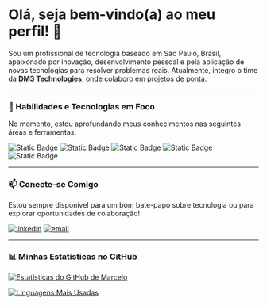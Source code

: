 # Olá, seja bem-vindo(a) ao meu perfil! 👋

Sou um profissional de tecnologia baseado em São Paulo, Brasil, apaixonado por inovação, desenvolvimento pessoal e pela aplicação de novas tecnologias para resolver problemas reais. Atualmente, integro o time da **[DM3 Technologies](http.dm3technologies.com.br)**, onde colaboro em projetos de ponta.

---

### 🚀 Habilidades e Tecnologias em Foco

No momento, estou aprofundando meus conhecimentos nas seguintes áreas e ferramentas:

![Static Badge](https://img.shields.io/badge/Redes-blue)
![Static Badge](https://img.shields.io/badge/Virtualização-purple)
![Static Badge](https://img.shields.io/badge/CI/CD-orange)
![Static Badge](https://img.shields.io/badge/IoT-darkgreen)
![Static Badge](https://img.shields.io/badge/MarTech-cyan)

---

### 📫 Conecte-se Comigo

Estou sempre disponível para um bom bate-papo sobre tecnologia ou para explorar oportunidades de colaboração!

[![linkedin](https://img.shields.io/badge/linkedin-0A66C2?style=for-the-badge&logo=linkedin&logoColor=white)](https://www.linkedin.com/in/SEU-USUARIO-DO-LINKEDIN)
[![email](https://img.shields.io/badge/Email-D14836?style=for-the-badge&logo=gmail&logoColor=white)](mailto:marcelo.barreto@dm3technologies.com)

---

### 📊 Minhas Estatísticas no GitHub

[![Estatísticas do GitHub de Marcelo](https://github-readme-stats.vercel.app/api?username=SEU-USUARIO-DO-GITHUB&show_icons=true&theme=dracula&include_all_commits=true&count_private=true)](https://github.com/SEU-USUARIO-DO-GITHUB)

[![Linguagens Mais Usadas](https://github-readme-stats.vercel.app/api/top-langs/?username=SEU-USUARIO-DO-GITHUB&layout=compact&langs_count=7&theme=dracula)](https://github.com/SEU-USUARIO-DO-GITHUB)
